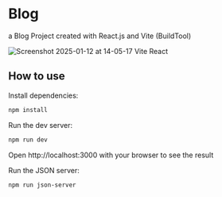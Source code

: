 # Blog

a Blog Project created with React.js and Vite (BuildTool)

![Screenshot 2025-01-12 at 14-05-17 Vite React](https://github.com/user-attachments/assets/8842903b-f6d1-44fb-b4b9-0d98f0857a89)


## How to use

Install dependencies:

```bash
npm install
```

Run the dev server:

```bash 
npm run dev
```
Open http://localhost:3000 with your browser to see the result

Run the JSON server:

```bash
npm run json-server
```
